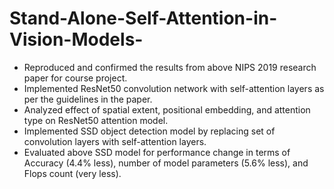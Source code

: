 # Stand-Alone-Self-Attention-in-Vision-Models-

- Reproduced and confirmed the results from above NIPS 2019 research paper for course project.
- Implemented ResNet50 convolution network with self-attention layers as per the guidelines in the paper.
- Analyzed effect of spatial extent, positional embedding, and attention type on ResNet50 attention model.
- Implemented SSD object detection model by replacing set of convolution layers with self-attention layers.
- Evaluated above SSD model for performance change in terms of Accuracy (4.4% less), number of model parameters (5.6% less), and Flops count (very less).
